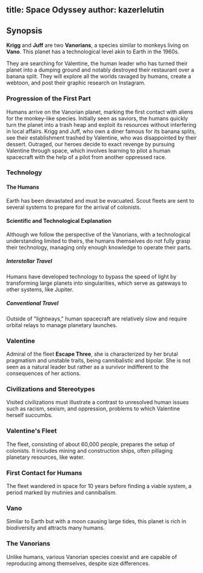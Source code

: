 title: Space Odyssey
author: kazerlelutin
---
## Synopsis
**Krigg** and **Juff** are two **Vanorians**, a species similar to monkeys living on **Vano**. This planet has a technological level akin to Earth in the 1960s.

They are searching for Valentine, the human leader who has turned their planet into a dumping ground and notably destroyed their restaurant over a banana split. They will explore all the worlds ravaged by humans, create a webtoon, and post their graphic research on Instagram.

### Progression of the First Part
Humans arrive on the Vanorian planet, marking the first contact with aliens for the monkey-like species. Initially seen as saviors, the humans quickly turn the planet into a trash heap and exploit its resources without interfering in local affairs. Krigg and Juff, who own a diner famous for its banana splits, see their establishment trashed by Valentine, who was disappointed by their dessert. Outraged, our heroes decide to exact revenge by pursuing Valentine through space, which involves learning to pilot a human spacecraft with the help of a pilot from another oppressed race.

### Technology
#### The Humans
Earth has been devastated and must be evacuated. Scout fleets are sent to several systems to prepare for the arrival of colonists.

#### Scientific and Technological Explanation
Although we follow the perspective of the Vanorians, with a technological understanding limited to theirs, the humans themselves do not fully grasp their technology, managing only enough knowledge to operate their parts.

##### Interstellar Travel
Humans have developed technology to bypass the speed of light by transforming large planets into singularities, which serve as gateways to other systems, like Jupiter.

##### Conventional Travel
Outside of "lightways," human spacecraft are relatively slow and require orbital relays to manage planetary launches.

### Valentine
Admiral of the fleet **Escape Three**, she is characterized by her brutal pragmatism and unstable traits, being cannibalistic and bipolar. She is not seen as a natural leader but rather as a survivor indifferent to the consequences of her actions.

### Civilizations and Stereotypes
Visited civilizations must illustrate a contrast to unresolved human issues such as racism, sexism, and oppression, problems to which Valentine herself succumbs.

### Valentine's Fleet
The fleet, consisting of about 60,000 people, prepares the setup of colonists. It includes mining and construction ships, often pillaging planetary resources, like water.

### First Contact for Humans
The fleet wandered in space for 10 years before finding a viable system, a period marked by mutinies and cannibalism.

### Vano
Similar to Earth but with a moon causing large tides, this planet is rich in biodiversity and attracts many humans.

### The Vanorians
Unlike humans, various Vanorian species coexist and are capable of reproducing among themselves, despite size differences.
